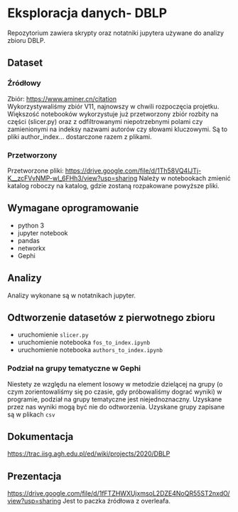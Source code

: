 # Eksploracja danych- DBLP
Repozytorium zawiera skrypty oraz notatniki jupytera używane do analizy zbioru DBLP.
## Dataset
### Źródłowy
Zbiór: https://www.aminer.cn/citation    
Wykorzystywaliśmy zbiór V11, najnowszy w chwili rozpoczęcia projetku.   
Większość notebooków wykorzystuje już przetworzony zbiór rozbity na części (slicer.py) oraz z odfiltrowanymi niepotrzebnymi polami czy zamienionymi na indeksy nazwami autorów czy słowami kluczowymi. Są to pliki author_index... dostarczone razem z plikami.
### Przetworzony
Przetworzone pliki: https://drive.google.com/file/d/1Th58VQ4lJTj-K__zcFVvNMP-wI_6FHh3/view?usp=sharing
Należy w notebookach zmienić katalog roboczy na katalog, gdzie zostaną rozpakowane powyższe pliki.
## Wymagane oprogramowanie
 - python 3
 - jupyter notebook
 - pandas
 - networkx    
 - Gephi    
 ## Analizy
Analizy wykonane są w notatnikach jupyter.
 ## Odtworzenie datasetów z pierwotnego zbioru
 - uruchomienie `slicer.py`
 - uruchomienie notebooka `fos_to_index.ipynb`
 - uruchomienie notebooka `authors_to_index.ipynb`
 ### Podział na grupy tematyczne w Gephi
 Niestety ze względu na element losowy w metodzie dzielącej na grupy (o czym zorientowaliśmy się po czasie, gdy próbowaliśmy dograć wyniki) w programie, podział na grupy tematyczne jest niejednoznaczny. Uzyskane przez nas wyniki mogą być nie do odtworzenia. Uzyskane grupy zapisane są w plikach `csv`
## Dokumentacja
https://trac.iisg.agh.edu.pl/ed/wiki/projects/2020/DBLP
## Prezentacja
https://drive.google.com/file/d/1fFTZHWXUjxmsoL2DZE4NoQR55ST2nxdO/view?usp=sharing
Jest to paczka źródłowa z overleafa.
